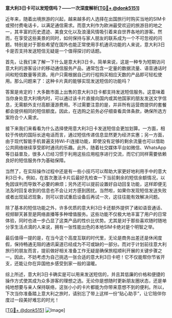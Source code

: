 **意大利3日卡可以发短信吗？——一次深度解析[[TG💪+ @donk5151](https://t.me/s/donk5151)]**

近年来，随着出境旅游的兴起，越来越多的人选择在出国旅行时购买当地的SIM卡或预付费电话卡，以满足通信需求。而意大利作为欧洲最受欢迎的旅游目的地之一，其丰富的历史遗迹、美食文化以及浪漫风情吸引着来自世界各地的游客。然而，在享受这些美景的同时，如何保持与家人朋友的联系成为一个不可忽视的问题。特别是对于那些希望在国外也能正常使用手机通讯功能的人来说，意大利3日卡是否支持发送短信无疑是一个值得探讨的话题。

首先，让我们来了解一下什么是意大利3日卡。简单来说，这是一种专为短期访问意大利的游客设计的移动通信服务产品，通常包含一定量的数据流量、语音通话时间和短信数量等资源。用户只需根据自己的行程购买相应天数的产品即可轻松使用。那么问题来了：这种卡片真的能够实现发送短信的功能吗？

答案是肯定的！大多数市面上出售的意大利3日卡都支持发送短信服务。这意味着当你身处意大利境内时，可以通过该卡片直接向国内或其他国家的朋友发送文字信息，无需额外支付高额漫游费用。不过需要注意的是，并非所有运营商提供的套餐都会提供相同的短信额度。因此，在选购之前务必仔细查看具体条款，确保所选方案符合个人需求。

接下来我们来看看为什么选择使用意大利3日卡发送短信会更加划算。一方面，相较于传统的国际长途电话而言，通过短信传递信息显然更为经济实惠；另一方面，由于现代智能手机普遍支持Wi-Fi连接功能，即使没有足够的剩余流量也可以借助公共网络继续享受即时通讯的乐趣。此外，随着社交媒体平台如微信、WhatsApp等日益普及，很多人已经习惯于利用这些应用程序进行交流，而它们同样需要依赖良好的短信服务作为基础保障。

当然了，在实际操作过程中还是有一些小技巧可以帮助大家更好地利用手中的意大利3日卡。例如，在首次激活卡片后最好先检查一下当前剩余的短信余额情况，以免因误判而导致不必要的麻烦；另外还可以提前设置好自动回复功能，这样即便无法及时回复收到的信息也不会让对方感到困扰。当然啦，如果你发现短信发送失败或者出现延迟现象，则可以尝试重启设备后再试一次，这往往能有效解决问题。

除了基本的短信功能之外，许多优质的意大利3日卡还额外提供了诸如语音通话、视频聊天甚至是网络直播等多种增值服务。这些功能不仅极大地丰富了用户的日常体验，同时也进一步凸显了这类产品的性价比优势。尤其是对于那些喜欢随时随地分享生活点滴的人来说，拥有一张性能出色的本地SIM卡绝对是个明智之举。

最后值得一提的是，在当今这个高度互联的时代里，无论是商务出差还是休闲度假，保持畅通无阻的通讯渠道已经成为不可或缺的一部分。而对于计划前往意大利旅行的朋友而言，提前做好相关准备工作无疑是确保旅程顺利开展的关键步骤之一。因此，不妨考虑为自己挑选一张合适的意大利3日卡吧！它不仅能帮你节省开支，还能让你在异国他乡感受到家一般的温暖。

综上所述，意大利3日卡确实是可以用来发送短信的，并且其低廉的价格和便捷的操作方式使其成为众多游客的理想之选。无论你是想随时更新朋友圈状态，还是单纯地想要与亲人保持联络，这张小小的卡片都能为你带来意想不到的便利。所以，下次当你准备踏上意大利之旅时，请别忘了带上这样一份“贴心助手”，让它陪伴你度过一段美好难忘的时光！

[[TG💪+ @donk5151](https://t.me/s/donk5151) ![Image](https://i.postimg.cc/rwNCRYN7/Snipaste-2025-04-30-17-27-05.png)]